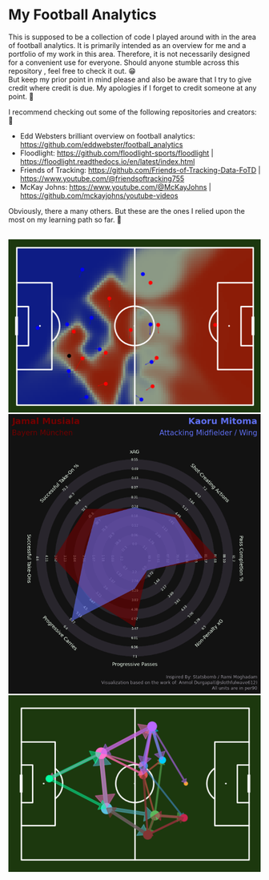 # My Football Analytics

This is supposed to be a collection of code I played around with in the area of football analytics.
It is primarily intended as an overview for me and a portfolio of my work in this area.
Therefore, it is not necessarily designed for a convenient use for everyone.
Should anyone stumble across this repository , feel free to check it out. :grin: <br>
But keep my prior point in mind please and also be aware that I try to give credit where credit is due.
My apologies if I forget to credit someone at any point. :pray: <br>

I recommend checking out some of the following repositories and creators: :clap:

+ Edd Websters brilliant overview on football analytics: https://github.com/eddwebster/football_analytics
+ Floodlight: https://github.com/floodlight-sports/floodlight | https://floodlight.readthedocs.io/en/latest/index.html
+ Friends of Tracking: https://github.com/Friends-of-Tracking-Data-FoTD | https://www.youtube.com/@friendsoftracking755
+ McKay Johns: https://www.youtube.com/@McKayJohns | https://github.com/mckayjohns/youtube-videos

Obviously, there a many others. But these are the ones I relied upon the most on my learning path so far. :muscle:

<br>

<img src="Position_data/PitchControl/Pitch_Control_Plot.png" width="600" />
<br>
<img src="Radar Charts/Radar_Chart_Example.png" width="600" />
<br>
<img src="PassData/Pass_Network_Example.png" width="600" />
